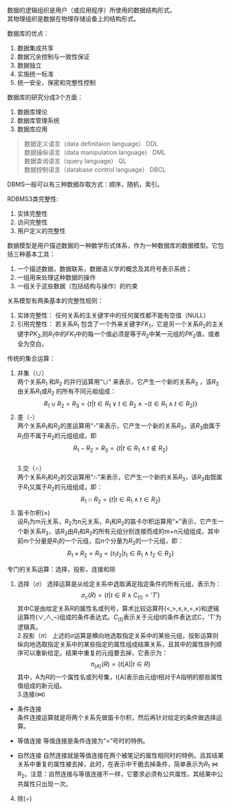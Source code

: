 数据的逻辑组织是用户（或应用程序）所使用的数据结构形式。  
其物理组织是数据在物理存储设备上的结构形式。  

数据库的优点：  
1. 数据集成共享  
2. 数据冗余控制与一致性保证  
3. 数据独立  
4. 实施统一标准  
5. 统一安全，保密和完整性控制  


数据库的研究分成3个方面：　　


1. 数据库理论　　
2. 数据库管理系统　　
3. 数据库应用　　


> 数据定义语言（data definitaion language） DDL  
> 数据操纵语言（data manipulation language） DML  
> 数据查询语言（query language） QL  
> 数据控制语言（database control language） DBCL  

DBMS一般可以有三种数据存取方式：顺序，随机，索引。  

RDBMS3类完整性:  
1. 实体完整性  
2. 访问完整性  
3. 用户定义的完整性  


数据模型是用户描述数据的一种数学形式体系，作为一种数据库的数据模型。它包括三种基本工具：  
1. 一个描述数据，数据联系，数据语义学的概念及其符号表示系统；  
2. 一组用来处理这种数据的操作  
3. 一组关于这些数据（包括结构与操作）的约束  


关系模型有两条基本的完整性规则：  
1. 实体完整性： 任何关系的主关键字中的任何属性都不能有空值（NULL）  
2. 引用完整性：  若关系$R_1$ 包含了一个外来关键字$FK_1$，它是另一个关系$R_2$的主关键字$PK_2$,则$R_1$中的$FK_1$中的每一个值必须是等于$R_2$中某一元组的$PK_2$值，或者全为空白。


传统的集合运算：  
1. 并集（$\cup$）    
两个关系$R_1$ 和$R_2$ 的并行运算用“$\cup$” 来表示，它产生一个新的关系$R_3$ ，该$R_3$ 由关系$R_1$或$R_2$ 的所有不同元祖组成：  
$$R_1 \cup R_2=R_3=\{t | t \in R_1 \lor t \in R_2 \land\lnot(t \in R_1 \land t \in R_2)\}$$  
2. 差（-）  
两个关系$R_1$和$R_2$的差运算用“-”来表示，它产生一个新的关系$R_3$，该$R_3$由属于$R_1$但不属于$R_2$的元组组成，即
$$R_1-R_2=R_3=\{t|t \in R_1 \land t \notin R_2\}$$  
3.交（$\cap$）  
两个关系$R_1$和$R_2$的交运算用“$\cap$”来表示，它产生一个新的关系$R_3$，该$R_3$由既属于$R_1$又属于$R_2$的元组组成，即：  
$$R_1 \cap R_2 =\{t|t \in R_1 \land t \in R_2\}$$  
4. 笛卡尔积($\times$)  
设$R_1$为m元关系，$R_2$为n元关系，$R_1$和$R_2$的笛卡尔积运算用“$\times$”表示，它产生一个新关系$R_3$，该$R_3$由$R_1$和$R_2$的所有元组分别连接而成的m+n元组组成，其中前m个分量是$R_1$的一个元组，后n个分量为$R_2$的一个元组，即：  
$$R_1 \times R_2 =R_3 =\{t_1t_2 | t_1 \in R_1 \land t_2 \in R_2\}$$  

专门的关系运算：选择，投影，连接和除  
1. 选择（$\sigma$）
选择运算是从给定关系中选取满足指定条件的所有元组，表示为：  
$$\sigma_c(R)=\{t|t \in R \land C_{(t)}='T'\}$$
其中C是由给定关系R的属性名或列号，算术比较运算符($<$,$>$,$\leq$,$\geq$,$=$,$\not=$)和逻辑运算符($\lor$,$\land$,$\lnot$)组成的条件表达式。$C_{(t)}$表示关于元组t的条件表达式C，'T'为逻辑真。  
2.投影（$\pi$）
上述的$\sigma$运算是横向地选取指定关系中的某些元组，投影运算则纵向地选取指定关系中的某些指定的属性组成结果关系，且其中的属性排列顺序可以重新给定。结果中重复的元组要去掉，它表示为：  
$$\pi_{(A)}(R)=\{t[A]|t \in R\}$$
其中，A为R的一个属性名或列号集，t[A]表示由元组t相对于A指明的那些属性值组成的新元组。  
3.连接($\bowtie$)

 - 条件连接  
     条件连接运算就是将两个关系先做笛卡尔积，然后再针对给定的条件做选择运算。
     
 - 等值连接
     等值连接是条件连接为“=”号时的特例。
    
 - 自然连接
     自然连接就是等值连接在两个被笔记的属性相同时的特例，且其结果关系中重复的属性被去掉，此时，在表示中干脆去掉条件，简单表示为$R_1\bowtie R_2$。注意：自然连接与等值连接不一样，它要求必须有公共属性，其结果中公共属性只出现一次。

4. 除($\div$)








